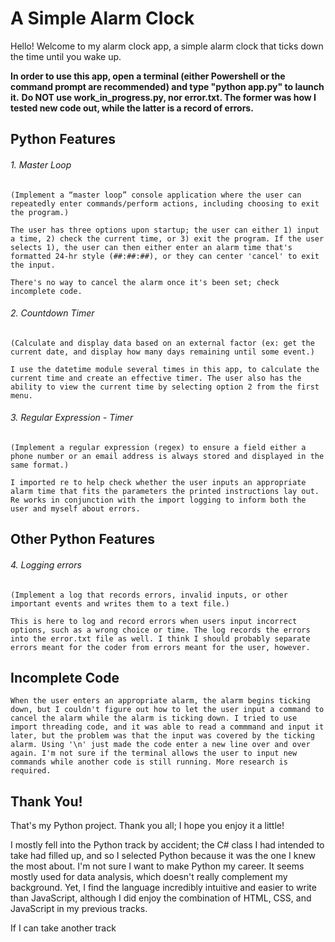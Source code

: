 # A Simple Alarm Clock

Hello! Welcome to my alarm clock app, a simple alarm clock that ticks down the time until you wake up.

**In order to use this app, open a terminal (either Powershell or the command prompt are recommended) and type "python app.py" to launch it.** 
**Do NOT use work_in_progress.py, nor error.txt. The former was how I tested new code out, while the latter is a record of errors.** 


## Python Features

###### 1. Master Loop
    (Implement a “master loop” console application where the user can repeatedly enter commands/perform actions, including choosing to exit the program.)

    The user has three options upon startup; the user can either 1) input a time, 2) check the current time, or 3) exit the program. If the user selects 1), the user can then either enter an alarm time that's formatted 24-hr style (##:##:##), or they can center 'cancel' to exit the input.
    
    There's no way to cancel the alarm once it's been set; check incomplete code.


###### 2. Countdown Timer
    (Calculate and display data based on an external factor (ex: get the current date, and display how many days remaining until some event.)

    I use the datetime module several times in this app, to calculate the current time and create an effective timer. The user also has the ability to view the current time by selecting option 2 from the first menu.

###### 3. Regular Expression - Timer
    (Implement a regular expression (regex) to ensure a field either a phone number or an email address is always stored and displayed in the same format.)

    I imported re to help check whether the user inputs an appropriate alarm time that fits the parameters the printed instructions lay out. Re works in conjunction with the import logging to inform both the user and myself about errors.

## Other Python Features

###### 4. Logging errors
    (Implement a log that records errors, invalid inputs, or other important events and writes them to a text file.)

    This is here to log and record errors when users input incorrect options, such as a wrong choice or time. The log records the errors into the error.txt file as well. I think I should probably separate errors meant for the coder from errors meant for the user, however.

## Incomplete Code

    When the user enters an appropriate alarm, the alarm begins ticking down, but I couldn't figure out how to let the user input a command to cancel the alarm while the alarm is ticking down. I tried to use import threading code, and it was able to read a commmand and input it later, but the problem was that the input was covered by the ticking alarm. Using '\n' just made the code enter a new line over and over again. I'm not sure if the terminal allows the user to input new commands while another code is still running. More research is required.

## Thank You!

That's my Python project. Thank you all; I hope you enjoy it a little! 

I mostly fell into the Python track by accident; the C# class I had intended to take had filled up, and so I selected Python because it was the one I knew the most about. I'm not sure I want to make Python my career. It seems mostly used for data analysis, which doesn't really complement my background. Yet, I find the language incredibly intuitive and easier to write than JavaScript, although I did enjoy the combination of HTML, CSS, and JavaScript in my previous tracks.

If I can take another track